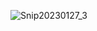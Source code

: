 
![Snip20230127_3](https://user-images.githubusercontent.com/93876736/215058626-e6e52f0b-d7bf-4ad4-b66c-835ff7fc8a1a.png)
